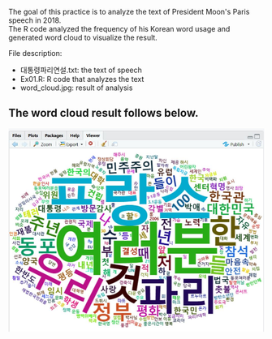 The goal of this practice is to analyze the text of President Moon's Paris speech in 2018.  
The R code analyzed the frequency of his Korean word usage and generated word cloud to visualize the result.  

File description:  
- 대통령파리연설.txt: the text of speech
- Ex01.R: R code that analyzes the text
- word_cloud.jpg: result of analysis  

The word cloud result follows below.
--------------
![word_cloud](./word_cloud.jpg)


